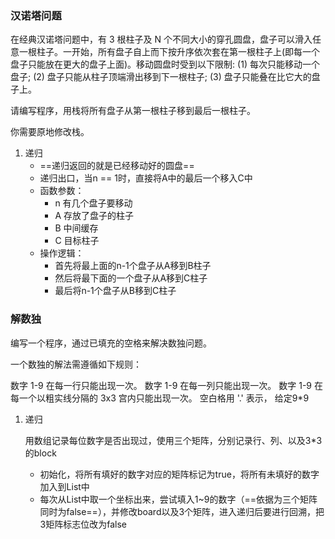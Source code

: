 ### 汉诺塔问题

在经典汉诺塔问题中，有 3 根柱子及 N 个不同大小的穿孔圆盘，盘子可以滑入任意一根柱子。一开始，所有盘子自上而下按升序依次套在第一根柱子上(即每一个盘子只能放在更大的盘子上面)。移动圆盘时受到以下限制:
(1) 每次只能移动一个盘子;
(2) 盘子只能从柱子顶端滑出移到下一根柱子;
(3) 盘子只能叠在比它大的盘子上。

请编写程序，用栈将所有盘子从第一根柱子移到最后一根柱子。

你需要原地修改栈。

1. 递归
   - ==递归返回的就是已经移动好的圆盘==
   - 递归出口，当n == 1时，直接将A中的最后一个移入C中
   - 函数参数：
     - n 有几个盘子要移动
     - A 存放了盘子的柱子
     - B 中间缓存
     - C 目标柱子
   - 操作逻辑：
     - 首先将最上面的n-1个盘子从A移到B柱子
     - 然后将最下面的一个盘子从A移到C柱子
     - 最后将n-1个盘子从B移到C柱子

### 解数独

编写一个程序，通过已填充的空格来解决数独问题。

一个数独的解法需遵循如下规则：

数字 1-9 在每一行只能出现一次。
数字 1-9 在每一列只能出现一次。
数字 1-9 在每一个以粗实线分隔的 3x3 宫内只能出现一次。
空白格用 '.' 表示， 给定9*9

1. 递归

   用数组记录每位数字是否出现过，使用三个矩阵，分别记录行、列、以及3*3的block

   - 初始化，将所有填好的数字对应的矩阵标记为true，将所有未填好的数字加入到List中
   - 每次从List中取一个坐标出来，尝试填入1~9的数字（==依据为三个矩阵同时为false==），并修改board以及3个矩阵，进入递归后要进行回溯，把3矩阵标志位改为false